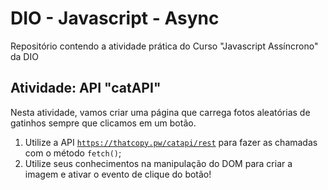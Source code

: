 # DIO - Javascript - Async

Repositório contendo a atividade prática do Curso "Javascript Assíncrono" da DIO

## Atividade: API "catAPI"

Nesta atividade, vamos criar uma página que carrega fotos aleatórias de gatinhos sempre que clicamos em um botão.

1. Utilize a API <code>https://thatcopy.pw/catapi/rest</code> para fazer as chamadas com o método <code>fetch()</code>;
2. Utilize seus conhecimentos na manipulação do DOM para criar a imagem e ativar o evento de clique do botão!